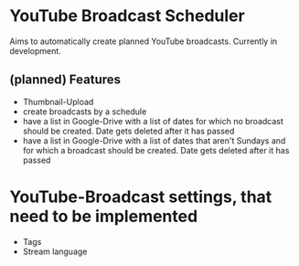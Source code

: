 # YouTube Broadcast Scheduler
Aims to automatically create planned YouTube broadcasts.
Currently in development.

## (planned) Features
- Thumbnail-Upload
- create broadcasts by a schedule
- have a list in Google-Drive with a list of dates for which no broadcast should be created. Date gets deleted after it has passed
- have a list in Google-Drive with a list of dates that aren't Sundays and for which a broadcast should be created. Date gets deleted after it has passed

# YouTube-Broadcast settings, that need to be implemented
- Tags
- Stream language